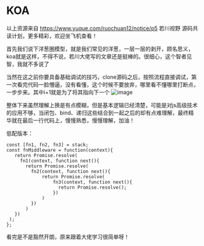 # KOA

以上资源来自 https://www.yuque.com/ruochuan12/notice/p5  若川视野 源码共读计划，更多精彩，欢迎坐飞机查看！


首先我们说下洋葱圈模型，就是我们常见的洋葱，一层一层的剥开，顾名思义，koa就是这样，不得不说，若川大佬写的文章还是挺棒的。很细心，这个智者见智，我就不多说了


当然在这之前你要具备基础调试的技巧，clone源码之后，按照流程直接调试，第一次看完代码一脸懵逼，没有看懂，这个时候不要放弃，哪里看不懂哪里打断点，一步步来。其中i+1就是为了将其指向下一个
![image](https://user-images.githubusercontent.com/84896877/171217715-bc9554ae-4cc2-43c9-88f3-22accfccab50.png)

整体下来虽然理解上换是有点模糊，但是基本逻辑已经清楚，可能是对js高级技术的应用不够，当闭包、bind、递归这些结合到一起之后的却有点难理解，最终精华就在最后一行代码上，慢慢熟悉，慢慢理解，加油！

低配版本：
 ```
const [fn1, fn2, fn3] = stack;
const fnMiddleware = function(context){
    return Promise.resolve(
      fn1(context, function next(){
        return Promise.resolve(
          fn2(context, function next(){
              return Promise.resolve(
                  fn3(context, function next(){
                    return Promise.resolve();
                  })
              )
          })
        )
    })
  );
};
```

看完是不是豁然开朗，原来跟着大佬学习很简单呀！